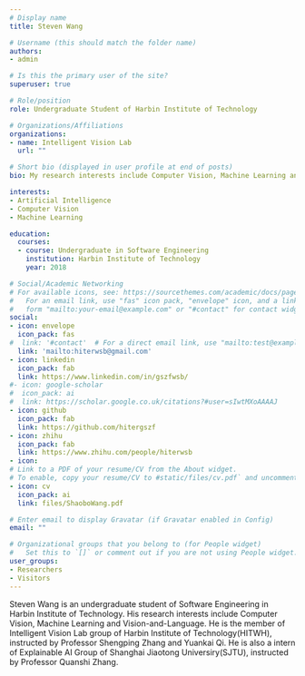 ```yaml
---
# Display name
title: Steven Wang

# Username (this should match the folder name)
authors:
- admin

# Is this the primary user of the site?
superuser: true

# Role/position
role: Undergraduate Student of Harbin Institute of Technology

# Organizations/Affiliations
organizations:
- name: Intelligent Vision Lab
  url: ""

# Short bio (displayed in user profile at end of posts)
bio: My research interests include Computer Vision, Machine Learning and Vision-and-Language.

interests:
- Artificial Intelligence
- Computer Vision
- Machine Learning

education:
  courses:
  - course: Undergraduate in Software Engineering
    institution: Harbin Institute of Technology
    year: 2018

# Social/Academic Networking
# For available icons, see: https://sourcethemes.com/academic/docs/page-builder/#icons
#   For an email link, use "fas" icon pack, "envelope" icon, and a link in the
#   form "mailto:your-email@example.com" or "#contact" for contact widget.
social:
- icon: envelope
  icon_pack: fas
#  link: '#contact'  # For a direct email link, use "mailto:test@example.org".
  link: 'mailto:hiterwsb@gmail.com'
- icon: linkedin
  icon_pack: fab
  link: https://www.linkedin.com/in/gszfwsb/
#- icon: google-scholar
#  icon_pack: ai
#  link: https://scholar.google.co.uk/citations?#user=sIwtMXoAAAAJ
- icon: github
  icon_pack: fab
  link: https://github.com/hitergszf
- icon: zhihu
  icon_pack: fab
  link: https://www.zhihu.com/people/hiterwsb
- icon: 
# Link to a PDF of your resume/CV from the About widget.
# To enable, copy your resume/CV to #static/files/cv.pdf` and uncomment the lines below.
- icon: cv
  icon_pack: ai
  link: files/ShaoboWang.pdf

# Enter email to display Gravatar (if Gravatar enabled in Config)
email: ""

# Organizational groups that you belong to (for People widget)
#   Set this to `[]` or comment out if you are not using People widget.
user_groups:
- Researchers
- Visitors
---
```


Steven Wang is an undergraduate student of Software Engineering in Harbin Institute of Technology. His research interests include Computer Vision, Machine Learning and Vision-and-Language. He is the member of Intelligent Vision Lab group of Harbin Institute of Technology(HITWH), instructed by Professor Shengping Zhang and Yuankai Qi. He is also a intern of Explainable AI Group of Shanghai Jiaotong Universiry(SJTU), instructed by Professor Quanshi Zhang. 
